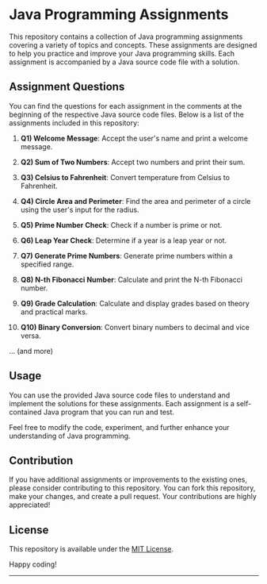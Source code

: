 # Java Programming Assignments

This repository contains a collection of Java programming assignments covering a variety of topics and concepts. These assignments are designed to help you practice and improve your Java programming skills. Each assignment is accompanied by a Java source code file with a solution.

## Assignment Questions

You can find the questions for each assignment in the comments at the beginning of the respective Java source code files. Below is a list of the assignments included in this repository:

1. **Q1) Welcome Message**: Accept the user's name and print a welcome message.

2. **Q2) Sum of Two Numbers**: Accept two numbers and print their sum.

3. **Q3) Celsius to Fahrenheit**: Convert temperature from Celsius to Fahrenheit.

4. **Q4) Circle Area and Perimeter**: Find the area and perimeter of a circle using the user's input for the radius.

5. **Q5) Prime Number Check**: Check if a number is prime or not.

6. **Q6) Leap Year Check**: Determine if a year is a leap year or not.

7. **Q7) Generate Prime Numbers**: Generate prime numbers within a specified range.

8. **Q8) N-th Fibonacci Number**: Calculate and print the N-th Fibonacci number.

9. **Q9) Grade Calculation**: Calculate and display grades based on theory and practical marks.

10. **Q10) Binary Conversion**: Convert binary numbers to decimal and vice versa.

... (and more)

## Usage

You can use the provided Java source code files to understand and implement the solutions for these assignments. Each assignment is a self-contained Java program that you can run and test. 

Feel free to modify the code, experiment, and further enhance your understanding of Java programming.

## Contribution

If you have additional assignments or improvements to the existing ones, please consider contributing to this repository. You can fork this repository, make your changes, and create a pull request. Your contributions are highly appreciated!

## License

This repository is available under the [MIT License](LICENSE).

Happy coding!

---
